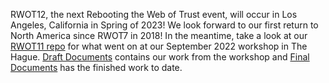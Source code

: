 RWOT12, the next Rebooting the Web of Trust event, will occur in Los Angeles, California in Spring of 2023! We look forward to our first return to North America since RWOT7 in 2018! In the meantime, take a look at our [RWOT11 repo](https://github.com/WebOfTrustInfo/rwot11-the-hague) for what went on at our September 2022 workshop in The Hague. [Draft Documents](https://github.com/WebOfTrustInfo/rwot11-the-hague/tree/master/draft-documents#readme) contains our work from the workshop and [Final Documents](https://github.com/WebOfTrustInfo/rwot11-the-hague/blob/master/final-documents/README.md) has the finished work to date.
